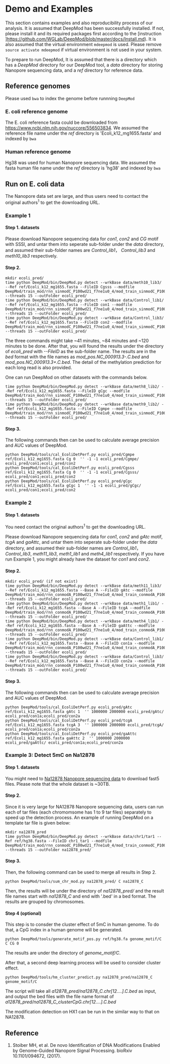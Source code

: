 # Demo and Examples
This section contains examples and also reproducibility process of our analysis. It is assumed that DeepMod has been successfully installed. If not, please install it and its required packages first according to the [instruction ]https://github.com/WGLab/DeepMod/blob/master/docs/Install.md). It is also assumed that the virtual environment `mdeepmod` is used. Please remove `source activate mdeepmod` if virtual environment is not used in your system. 

To prepare to run DeepMod, It is assumed that there is a directory which has a *DeepMod* directory for our DeepMod tool, a *data* directory for storing Nanopore sequencing data, and a *ref* directory for reference data.

## Reference genomes
Please used `bwa` to index the genome before runnning `DeepMod`
### E. coli reference genome
The E. coli reference fasta could be downloaded from https://www.ncbi.nlm.nih.gov/nuccore/556503834. We assumed the reference file name under the *ref* directory is 'Ecoli_k12_mg1655.fasta' and indexed by `bwa`

### Human reference genome
Hg38 was used for human Nanopore sequencing data. We assumed the fasta human file name under the *ref* directory is 'hg38' and indexed by `bwa` 

## Run on E. coli data
The Nanopore data set are large, and thus users need to contact the original authors<sup>1</sup> to get the downloading URL. 
### Example 1
#### Step 1. datasets
Please download Nanopore sequencing data for *con1*, *con2* and *CG* motif with SSSl, and untar them into seperate sub-folder under the *data* directory, and assumed their sub-folder names are *Control_lib1*， *Control_lib3* and *meth10_lib3* respectively.

#### Step 2.
```
mkdir ecoli_pred/
time python DeepMod/bin/DeepMod.py detect --wrkBase data/meth10_lib3/ --Ref ref/Ecoli_k12_mg1655.fasta --FileID Cgsss --modfile DeepMod/train_mod/rnn_sinmodC_P100wd21_f7ne1u0_4/mod_train_sinmodC_P100wd21_f3ne1u0 --threads 15 --outFolder ecoli_pred/
time python DeepMod/bin/DeepMod.py detect --wrkBase data/Control_lib1/ --Ref ref/Ecoli_k12_mg1655.fasta --FileID con1 --modfile DeepMod/train_mod/rnn_sinmodC_P100wd21_f7ne1u0_4/mod_train_sinmodC_P100wd21_f3ne1u0 --threads 15 --outFolder ecoli_pred/
time python DeepMod/bin/DeepMod.py detect --wrkBase data/Control_lib3/ --Ref ref/Ecoli_k12_mg1655.fasta --FileID con2 --modfile DeepMod/train_mod/rnn_sinmodC_P100wd21_f7ne1u0_4/mod_train_sinmodC_P100wd21_f3ne1u0 --threads 15 --outFolder ecoli_pred/
```
The three commands might take ~41 minutes, ~84 minutes and ~120 minutes to be done. After that, you will found the results under the directory of *ecoli_pred* with *--FileID* as the sub-folder name. The results are in the *bed* format with the file names as *mod_pos.NC_000913.3-.C.bed* and *mod_pos.NC_000913.3+.C.bed*. The detail of the methylation prediction for each long read is also provided. 

One can run DeepMod on other datasets with the commands below.
```
time python DeepMod/bin/DeepMod.py detect --wrkBase data/meth8_lib2/ --Ref ref/Ecoli_k12_mg1655.fasta --FileID gCgc --modfile DeepMod/train_mod/rnn_sinmodC_P100wd21_f7ne1u0_4/mod_train_sinmodC_P100wd21_f3ne1u0 --threads 15 --outFolder ecoli_pred/
time python DeepMod/bin/DeepMod.py detect --wrkBase data/meth9_lib2/ --Ref ref/Ecoli_k12_mg1655.fasta --FileID Cgmpe --modfile DeepMod/train_mod/rnn_sinmodC_P100wd21_f7ne1u0_4/mod_train_sinmodC_P100wd21_f3ne1u0 --threads 15 --outFolder ecoli_pred/
```

#### Step 3.
The following commands then can be used to calculate average precision and AUC values of DeepMod.
```
python DeepMod/tools/cal_EcoliDetPerf.py ecoli_pred/Cgmpe ref/Ecoli_k12_mg1655.fasta Cg 0  '' -1 -1 ecoli_pred/Cgmpe/ ecoli_pred/con1;ecoli_pred/con2
python DeepMod/tools/cal_EcoliDetPerf.py ecoli_pred/Cgsss ref/Ecoli_k12_mg1655.fasta Cg 0  '' -1 -1 ecoli_pred/Cgsss/ ecoli_pred/con1;ecoli_pred/con2
python DeepMod/tools/cal_EcoliDetPerf.py ecoli_pred/gCgc ref/Ecoli_k12_mg1655.fasta gCgc 1  '' -1 -1 ecoli_pred/gCgc/ ecoli_pred/con1;ecoli_pred/con2
```

### Example 2
#### Step 1. datasets
You need contact the original authors<sup>1</sup> to get the downloading URL.

Please download Nanopore sequencing data for *con1*, *con2* and *gAtc* motif, *tcgA* and *gaAttc*, and untar them into seperate sub-folder under the *data* directory, and assumed their sub-folder names are *Control_lib1*， *Control_lib3*, *meth11_lib3*, *meth1_lib1* and *meth4_lib1* respectively. If you have run Example 1, you might already have the dataset for *con1* and *con2*.

#### Step 2.
```
mkdir ecoli_pred/ (if not exist)
time python DeepMod/bin/DeepMod.py detect --wrkBase data/meth11_lib3/ --Ref ref/Ecoli_k12_mg1655.fasta --Base A --FileID gAtc --modfile DeepMod/train_mod/rnn_conmodA_P100wd21_f7ne1u0_4/mod_train_conmodA_P100wd21_f3ne1u0 --threads 15 --outFolder ecoli_pred/
time python DeepMod/bin/DeepMod.py detect --wrkBase data/meth1_lib1/ --Ref ref/Ecoli_k12_mg1655.fasta --Base A --FileID tcgA --modfile DeepMod/train_mod/rnn_conmodA_P100wd21_f7ne1u0_4/mod_train_conmodA_P100wd21_f3ne1u0 --threads 15 --outFolder ecoli_pred/
time python DeepMod/bin/DeepMod.py detect --wrkBase data/meth4_lib1/ --Ref ref/Ecoli_k12_mg1655.fasta --Base A --FileID gaAttc --modfile DeepMod/train_mod/rnn_conmodA_P100wd21_f7ne1u0_4/mod_train_conmodA_P100wd21_f3ne1u0 --threads 15 --outFolder ecoli_pred/
time python DeepMod/bin/DeepMod.py detect --wrkBase data/Control_lib1/ --Ref ref/Ecoli_k12_mg1655.fasta --Base A --FileID con1a --modfile DeepMod/train_mod/rnn_conmodA_P100wd21_f7ne1u0_4/mod_train_conmodA_P100wd21_f3ne1u0 --threads 15 --outFolder ecoli_pred/
time python DeepMod/bin/DeepMod.py detect --wrkBase data/Control_lib3/ --Ref ref/Ecoli_k12_mg1655.fasta --Base A --FileID con2a --modfile DeepMod/train_mod/rnn_conmodA_P100wd21_f7ne1u0_4/mod_train_conmodA_P100wd21_f3ne1u0 --threads 15 --outFolder ecoli_pred/
```
#### Step 3.
The following commands then can be used to calculate average precision and AUC values of DeepMod.
```
python DeepMod/tools/cal_EcoliDetPerf.py ecoli_pred/gAtc ref/Ecoli_k12_mg1655.fasta gAtc 1  '' 1000000 2000000 ecoli_pred/gAtc/ ecoli_pred/con1a;ecoli_pred/con2a
python DeepMod/tools/cal_EcoliDetPerf.py ecoli_pred/tcgA ref/Ecoli_k12_mg1655.fasta tcgA 3  '' 1000000 2000000 ecoli_pred/tcgA/ ecoli_pred/con1a;ecoli_pred/con2a
python DeepMod/tools/cal_EcoliDetPerf.py ecoli_pred/gaAttc ref/Ecoli_k12_mg1655.fasta gaAttc 2  '' 1000000 2000000 ecoli_pred/gaAttc/ ecoli_pred/con1a;ecoli_pred/con2a
```

### Example 3: Detect 5mC on Na12878
#### Step 1. datasets
You might need to [Na12878 Nanopore sequencing data](https://github.com/nanopore-wgs-consortium/NA12878/blob/master/nanopore-human-genome/rel_3_4.md) to download fast5 files. Please note that the whole dataset is ~30TB.

#### Step 2.
Since it is very large for NA12878 Nanopore sequencing data, users can run each of tar files (each chromomsome has 1 to 9 tar files) separately to speed up the detection process. An example of running DeepMod on a template tar file is given below:
```
mkdir na12878_pred
time python DeepMod/bin/DeepMod.py detect --wrkBase data/chr1/tar1 --Ref ref/hg38.fasta --FileID chr1_tar1 --modfile DeepMod/train_mod/rnn_conmodC_P100wd21_f7ne1u0_4/mod_train_conmodC_P100wd21_f3ne1u0 --threads 15 --outFolder na12878_pred/
```

#### Step 3.
Then, the following command can be used to merge all results in Step 2.
```
python DeepMod/tools/sum_chr_mod.py na12878_pred/ C na12878_C
```
Then, the results will be under the directory of *na12878_pred/* and the result file names start with *na12878_C* and end with '.bed' in a bed format. The results are grouped by chromosomes.

#### Step 4 (optional)
This step is to consder the cluster effect of 5mC in human genome. To do that, a CpG index in a human genome will be generated.
```
python DeepMod/tools/generate_motif_pos.py ref/hg38.fa genome_motif/C C CG 0
```
The results are under the directory of *genome_motif/C*.

After that, a second deep learning process will be used to consider cluster effect.
```
python DeepMod/tools/hm_cluster_predict.py na12878_pred/na12878_C genome_motif/C
```
The script will take all *a12878_pred/na12878_C.chr[12....].C.bed* as input, and output the bed files with the file name format of *a12878_pred/na12878_C_clusterCpG.chr[12....].C.bed*


The modification detection on HX1 can be run in the similar way to that on NA12878.

## Reference
1. Stoiber MH, et al. De novo Identification of DNA Modifications Enabled by Genome-Guided Nanopore Signal Processing. bioRxiv 10.1101/094672,  (2017).
